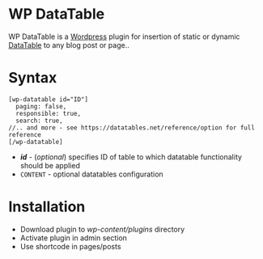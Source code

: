 WP DataTable
============
WP DataTable is a [Wordpress](https://wordpress.org) plugin for insertion of static or dynamic [DataTable](https://datatables.net) to any blog post or page..

# Syntax
```
[wp-datatable id="ID"]
  paging: false,
  responsible: true,
  search: true,
//.. and more - see https://datatables.net/reference/option for full reference
[/wp-datatable]
```

- ***id*** - (*optional*) specifies ID of table to which datatable functionality should be applied
- `CONTENT` - optional datatables configuration

# Installation
* Download plugin to *wp-content/plugins* directory
* Activate plugin in admin section
* Use shortcode in pages/posts
